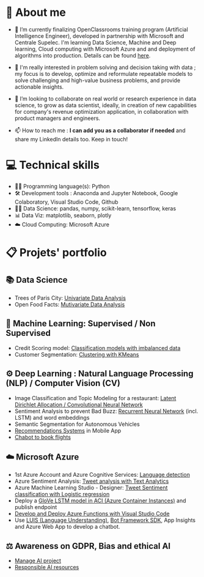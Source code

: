 # 👋 About me

- 🌱 I’m currently finalizing OpenClassrooms training program (Artificial Intelligence Engineer), developed in partnership with Microsoft and Centrale Supelec. I'm learning Data Science, Machine and Deep learning, Cloud computing with Microsoft Azure and and deployment of algorithms into production. Details can be found [here](https://openclassrooms.com/fr/paths/188-ingenieur-ia).

- 💞️ I'm really interested in problem solving and decision taking with data ;  my focus is to develop, optimize and reformulate repeatable models to solve challenging and high-value business problems, and provide actionable insights.

- 👀 I’m looking to collaborate on real world or research experience in data science, to grow as data scientist, ideally, in creation of new capabilities for company's revenue optimization application, in collaboration with product managers and engineers.

- 📫 How to reach me : **I can add you as a collaborator if needed** and share my LinkedIn details too. Keep in touch!

# 💻 Technical skills 

- 👩‍💻 Programming language(s): Python
- :hammer_and_wrench: Development tools : Anaconda and Jupyter Notebook, Google Colaboratory, Visual Studio Code, Github
- 👩‍🔬 Data Science: pandas, numpy, scikit-learn, tensorflow, keras
- 📊 Data Viz: matplotlib, seaborn, plotly
- ☁️ Cloud Computing: Microsoft Azure

# 📋 Projets' portfolio
## :books: Data Science
- Trees of Paris City: [Univariate Data Analysis](https://github.com/zatafa/2_OC_AI_Univariate_Data_Analysis)
- Open Food Facts: [Mutivariate Data Analysis](https://github.com/zatafa/3_OC_AI_Multivariate_Data_Analysis)

## :test_tube: Machine Learning: Supervised / Non Supervised
- Credit Scoring model: [Classification models with imbalanced data](https://github.com/zatafa/4_OC_AI_Credit_Risk_Model)
- Customer Segmentation: [Clustering with KMeans](https://github.com/zatafa/5_OC_AI_Customer_Segmentation)

## :gear: Deep Learning : Natural Language Processing (NLP) / Computer Vision (CV)
- Image Classification and Topic Modeling for a restaurant: [Latent Dirichlet Allocation / Convolutional Neural Network](https://github.com/zatafa/6_OC_AI_TopicModeling_ImgClassification)
- Sentiment Analysis to prevent Bad Buzz: [Recurrent Neural Network](https://github.com/zatafa/7_OC_AI_Sentiment_Analysis) (incl. LSTM) and word embeddings
- Semantic Segmentation for Autonomous Vehicles
- [Recommendations Systems](https://github.com/zatafa/9_OC_AI_Recommendations_Systems) in Mobile App
- [Chabot to book flights](https://github.com/zatafa/10_OC_AI_Azure_Bot_Framework)

## ☁️ Microsoft Azure
- 1st Azure Account and Azure Cognitive Services: [Language detection](https://github.com/zatafa/1_OC_AI_Language_detection)
- Azure Sentiment Analysis: [Tweet analysis with Text Analytics](https://github.com/zatafa/7_OC_AI_Sentiment_Analysis/tree/main/1.%20Turn-key%20Solution%20(MS%20Azure%20Sentiment%20Analysis%20API))
- Azure Machine Learning Studio - Designer: [Tweet Sentiment classification with Logistic regression](https://github.com/zatafa/7_OC_AI_Sentiment_Analysis/tree/main/2.%20Low-code%20Solution%20(MS%20AMLS%20Designer))
- Deploy a [GloVe LSTM model in ACI (Azure Container Instances)](https://github.com/zatafa/7_OC_AI_Sentiment_Analysis/tree/main/4.%20Best%20model%20deployment) and publish endpoint
- [Develop and Deploy Azure Functions with Visual Studio Code](https://github.com/zatafa/9_OC_AI_Recommendations_Systems)
- Use [LUIS (Language Understanding)](https://github.com/zatafa/10_OC_AI_Azure_Bot_Framework/tree/main/luis_app), [Bot Framework SDK](https://github.com/zatafa/10_OC_AI_Azure_Bot_Framework), App Insights and Azure Web App to develop a chatbot.

## :balance_scale: Awareness on GDPR, Bias and ethical AI
- [Manage AI project](https://github.com/zatafa/11_OC_AI_project_management)
- [Responsible AI resources](https://github.com/zatafa/AI_Biais_Privacy_Ethics)

<!---
zatafa/zatafa is a ✨ special ✨ repository because its `README.md` (this file) appears on your GitHub profile.
You can click the Preview link to take a look at your changes.
--->
